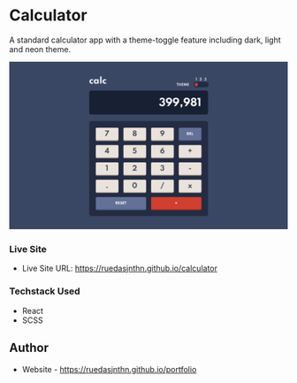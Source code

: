 # Calculator

A standard calculator app with a theme-toggle feature including dark, light and neon theme.


![](./screenshot.png)

### Live Site

- Live Site URL: https://ruedasjnthn.github.io/calculator

### Techstack Used

- React
- SCSS

## Author

- Website - https://ruedasjnthn.github.io/portfolio